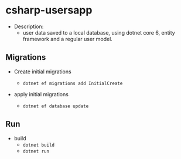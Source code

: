 # csharp-usersapp

- Description:		
	- user data saved to a local database, using dotnet core 6, entity framework and a regular user model.

## Migrations

- Create initial migrations
	- `dotnet ef migrations add InitialCreate`

- apply initial migrations
	- `dotnet ef database update`

## Run

- build
	- `dotnet build`
	- `dotnet run`

